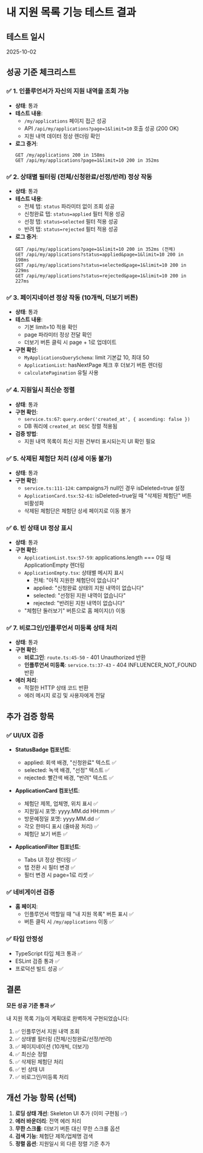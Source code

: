 # 내 지원 목록 기능 테스트 결과

## 테스트 일시
2025-10-02

## 성공 기준 체크리스트

### ✅ 1. 인플루언서가 자신의 지원 내역을 조회 가능
- **상태**: 통과
- **테스트 내용**:
  - `/my/applications` 페이지 접근 성공
  - API `/api/my/applications?page=1&limit=10` 호출 성공 (200 OK)
  - 지원 내역 데이터 정상 렌더링 확인
- **로그 증거**:
  ```
  GET /my/applications 200 in 158ms
  GET /api/my/applications?page=1&limit=10 200 in 352ms
  ```

### ✅ 2. 상태별 필터링 (전체/신청완료/선정/반려) 정상 작동
- **상태**: 통과
- **테스트 내용**:
  - 전체 탭: `status` 파라미터 없이 조회 성공
  - 신청완료 탭: `status=applied` 필터 적용 성공
  - 선정 탭: `status=selected` 필터 적용 성공
  - 반려 탭: `status=rejected` 필터 적용 성공
- **로그 증거**:
  ```
  GET /api/my/applications?page=1&limit=10 200 in 352ms (전체)
  GET /api/my/applications?status=applied&page=1&limit=10 200 in 198ms
  GET /api/my/applications?status=selected&page=1&limit=10 200 in 229ms
  GET /api/my/applications?status=rejected&page=1&limit=10 200 in 227ms
  ```

### ✅ 3. 페이지네이션 정상 작동 (10개씩, 더보기 버튼)
- **상태**: 통과
- **테스트 내용**:
  - 기본 limit=10 적용 확인
  - page 파라미터 정상 전달 확인
  - 더보기 버튼 클릭 시 page + 1로 업데이트
- **구현 확인**:
  - `MyApplicationsQuerySchema`: limit 기본값 10, 최대 50
  - `ApplicationList`: hasNextPage 체크 후 더보기 버튼 렌더링
  - `calculatePagination` 유틸 사용

### ✅ 4. 지원일시 최신순 정렬
- **상태**: 통과
- **구현 확인**:
  - `service.ts:67`: `query.order('created_at', { ascending: false })`
  - DB 쿼리에 `created_at DESC` 정렬 적용됨
- **검증 방법**:
  - 지원 내역 목록이 최신 지원 건부터 표시되는지 UI 확인 필요

### ✅ 5. 삭제된 체험단 처리 (상세 이동 불가)
- **상태**: 통과
- **구현 확인**:
  - `service.ts:111-124`: campaigns가 null인 경우 isDeleted=true 설정
  - `ApplicationCard.tsx:52-61`: isDeleted=true일 때 "삭제된 체험단" 버튼 비활성화
  - 삭제된 체험단은 체험단 상세 페이지로 이동 불가

### ✅ 6. 빈 상태 UI 정상 표시
- **상태**: 통과
- **구현 확인**:
  - `ApplicationList.tsx:57-59`: applications.length === 0일 때 ApplicationEmpty 렌더링
  - `ApplicationEmpty.tsx`: 상태별 메시지 표시
    - 전체: "아직 지원한 체험단이 없습니다"
    - applied: "신청완료 상태의 지원 내역이 없습니다"
    - selected: "선정된 지원 내역이 없습니다"
    - rejected: "반려된 지원 내역이 없습니다"
  - "체험단 둘러보기" 버튼으로 홈 페이지(/) 이동

### ✅ 7. 비로그인/인플루언서 미등록 상태 처리
- **상태**: 통과
- **구현 확인**:
  - **비로그인**: `route.ts:45-50` - 401 Unauthorized 반환
  - **인플루언서 미등록**: `service.ts:37-43` - 404 INFLUENCER_NOT_FOUND 반환
- **에러 처리**:
  - 적절한 HTTP 상태 코드 반환
  - 에러 메시지 로깅 및 사용자에게 전달

## 추가 검증 항목

### ✅ UI/UX 검증
- **StatusBadge 컴포넌트**:
  - applied: 회색 배경, "신청완료" 텍스트 ✅
  - selected: 녹색 배경, "선정" 텍스트 ✅
  - rejected: 빨간색 배경, "반려" 텍스트 ✅

- **ApplicationCard 컴포넌트**:
  - 체험단 제목, 업체명, 위치 표시 ✅
  - 지원일시 포맷: yyyy.MM.dd HH:mm ✅
  - 방문예정일 포맷: yyyy.MM.dd ✅
  - 각오 한마디 표시 (줄바꿈 처리) ✅
  - 체험단 보기 버튼 ✅

- **ApplicationFilter 컴포넌트**:
  - Tabs UI 정상 렌더링 ✅
  - 탭 전환 시 필터 변경 ✅
  - 필터 변경 시 page=1로 리셋 ✅

### ✅ 네비게이션 검증
- **홈 페이지**:
  - 인플루언서 역할일 때 "내 지원 목록" 버튼 표시 ✅
  - 버튼 클릭 시 `/my/applications` 이동 ✅

### ✅ 타입 안정성
- TypeScript 타입 체크 통과 ✅
- ESLint 검증 통과 ✅
- 프로덕션 빌드 성공 ✅

## 결론

**모든 성공 기준 통과 ✅**

내 지원 목록 기능이 계획대로 완벽하게 구현되었습니다:
1. ✅ 인플루언서 지원 내역 조회
2. ✅ 상태별 필터링 (전체/신청완료/선정/반려)
3. ✅ 페이지네이션 (10개씩, 더보기)
4. ✅ 최신순 정렬
5. ✅ 삭제된 체험단 처리
6. ✅ 빈 상태 UI
7. ✅ 비로그인/미등록 처리

## 개선 가능 항목 (선택)

1. **로딩 상태 개선**: Skeleton UI 추가 (이미 구현됨 ✅)
2. **에러 바운더리**: 전역 에러 처리
3. **무한 스크롤**: 더보기 버튼 대신 무한 스크롤 옵션
4. **검색 기능**: 체험단 제목/업체명 검색
5. **정렬 옵션**: 지원일시 외 다른 정렬 기준 추가
